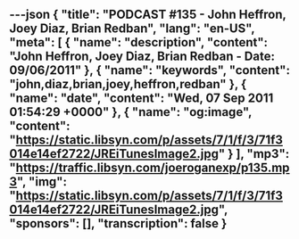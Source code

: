 ---json
{
  "title": "PODCAST #135 - John Heffron, Joey Diaz, Brian Redban",
  "lang": "en-US",
  "meta": [
    {
      "name": "description",
      "content": "John Heffron, Joey Diaz, Brian Redban - Date: 09/06/2011"
    },
    {
      "name": "keywords",
      "content": "john,diaz,brian,joey,heffron,redban"
    },
    {
      "name": "date",
      "content": "Wed, 07 Sep 2011 01:54:29 +0000"
    },
    {
      "name": "og:image",
      "content": "https://static.libsyn.com/p/assets/7/1/f/3/71f3014e14ef2722/JREiTunesImage2.jpg"
    }
  ],
  "mp3": "https://traffic.libsyn.com/joeroganexp/p135.mp3",
  "img": "https://static.libsyn.com/p/assets/7/1/f/3/71f3014e14ef2722/JREiTunesImage2.jpg",
  "sponsors": [],
  "transcription": false
}
---
<episode-header />

<timemark seconds="0" />

<transcribe-call-to-action />

<episode-footer />
